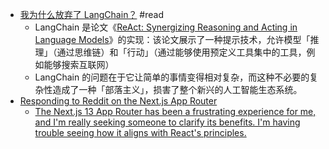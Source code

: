 - [我为什么放弃了 LangChain？](https://mp.weixin.qq.com/s/jIbz9JYc8-_ua-QLENX__A) #read
	- LangChain 是论文《[ReAct: Synergizing Reasoning and Acting in Language Models](https://arxiv.org/pdf/2210.03629.pdf)》的实现：该论文展示了一种提示技术，允许模型「推理」（通过思维链）和「行动」（通过能够使用预定义工具集中的工具，例如能够搜索互联网）
	- LangChain 的问题在于它让简单的事情变得相对复杂，而这种不必要的复杂性造成了一种「部落主义」，损害了整个新兴的人工智能生态系统。
- [Responding to Reddit on the Next.js App Router](https://www.youtube.com/watch?v=-YO_z14dUyI)
	- [The Next.js 13 App Router has been a frustrating experience for me, and I'm really seeking someone to clarify its benefits. I'm having trouble seeing how it aligns with React's principles.](https://www.reddit.com/r/reactjs/comments/156m504/the_nextjs_13_app_router_has_been_a_frustrating/)